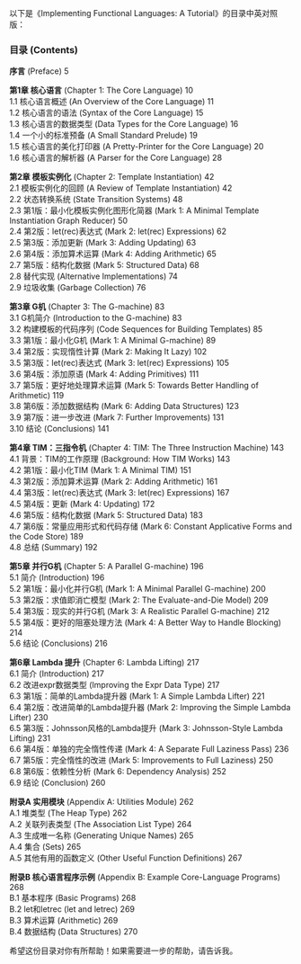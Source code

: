 

以下是《Implementing Functional Languages: A Tutorial》的目录中英对照版：

### 目录 (Contents)

**序言** (Preface) 5

**第1章 核心语言** (Chapter 1: The Core Language) 10  
1.1 核心语言概述 (An Overview of the Core Language) 11  
1.2 核心语言的语法 (Syntax of the Core Language) 15  
1.3 核心语言的数据类型 (Data Types for the Core Language) 16  
1.4 一个小的标准预备 (A Small Standard Prelude) 19  
1.5 核心语言的美化打印器 (A Pretty-Printer for the Core Language) 20  
1.6 核心语言的解析器 (A Parser for the Core Language) 28

**第2章 模板实例化** (Chapter 2: Template Instantiation) 42  
2.1 模板实例化的回顾 (A Review of Template Instantiation) 42  
2.2 状态转换系统 (State Transition Systems) 48  
2.3 第1版：最小化模板实例化图形化简器 (Mark 1: A Minimal Template Instantiation Graph Reducer) 50  
2.4 第2版：let(rec)表达式 (Mark 2: let(rec) Expressions) 62  
2.5 第3版：添加更新 (Mark 3: Adding Updating) 63  
2.6 第4版：添加算术运算 (Mark 4: Adding Arithmetic) 65  
2.7 第5版：结构化数据 (Mark 5: Structured Data) 68  
2.8 替代实现 (Alternative Implementations) 74  
2.9 垃圾收集 (Garbage Collection) 76

**第3章 G机** (Chapter 3: The G-machine) 83  
3.1 G机简介 (Introduction to the G-machine) 83  
3.2 构建模板的代码序列 (Code Sequences for Building Templates) 85  
3.3 第1版：最小化G机 (Mark 1: A Minimal G-machine) 89  
3.4 第2版：实现惰性计算 (Mark 2: Making It Lazy) 102  
3.5 第3版：let(rec)表达式 (Mark 3: let(rec) Expressions) 105  
3.6 第4版：添加原语 (Mark 4: Adding Primitives) 111  
3.7 第5版：更好地处理算术运算 (Mark 5: Towards Better Handling of Arithmetic) 119  
3.8 第6版：添加数据结构 (Mark 6: Adding Data Structures) 123  
3.9 第7版：进一步改进 (Mark 7: Further Improvements) 131  
3.10 结论 (Conclusions) 141

**第4章 TIM：三指令机** (Chapter 4: TIM: The Three Instruction Machine) 143  
4.1 背景：TIM的工作原理 (Background: How TIM Works) 143  
4.2 第1版：最小化TIM (Mark 1: A Minimal TIM) 151  
4.3 第2版：添加算术运算 (Mark 2: Adding Arithmetic) 161  
4.4 第3版：let(rec)表达式 (Mark 3: let(rec) Expressions) 167  
4.5 第4版：更新 (Mark 4: Updating) 172  
4.6 第5版：结构化数据 (Mark 5: Structured Data) 183  
4.7 第6版：常量应用形式和代码存储 (Mark 6: Constant Applicative Forms and the Code Store) 189  
4.8 总结 (Summary) 192

**第5章 并行G机** (Chapter 5: A Parallel G-machine) 196  
5.1 简介 (Introduction) 196  
5.2 第1版：最小化并行G机 (Mark 1: A Minimal Parallel G-machine) 200  
5.3 第2版：求值即消亡模型 (Mark 2: The Evaluate-and-Die Model) 209  
5.4 第3版：现实的并行G机 (Mark 3: A Realistic Parallel G-machine) 212  
5.5 第4版：更好的阻塞处理方法 (Mark 4: A Better Way to Handle Blocking) 214  
5.6 结论 (Conclusions) 216

**第6章 Lambda 提升** (Chapter 6: Lambda Lifting) 217  
6.1 简介 (Introduction) 217  
6.2 改进expr数据类型 (Improving the Expr Data Type) 217  
6.3 第1版：简单的Lambda提升器 (Mark 1: A Simple Lambda Lifter) 221  
6.4 第2版：改进简单的Lambda提升器 (Mark 2: Improving the Simple Lambda Lifter) 230  
6.5 第3版：Johnsson风格的Lambda提升 (Mark 3: Johnsson-Style Lambda Lifting) 231  
6.6 第4版：单独的完全惰性传递 (Mark 4: A Separate Full Laziness Pass) 236  
6.7 第5版：完全惰性的改进 (Mark 5: Improvements to Full Laziness) 250  
6.8 第6版：依赖性分析 (Mark 6: Dependency Analysis) 252  
6.9 结论 (Conclusion) 260

**附录A 实用模块** (Appendix A: Utilities Module) 262  
A.1 堆类型 (The Heap Type) 262  
A.2 关联列表类型 (The Association List Type) 264  
A.3 生成唯一名称 (Generating Unique Names) 265  
A.4 集合 (Sets) 265  
A.5 其他有用的函数定义 (Other Useful Function Definitions) 267

**附录B 核心语言程序示例** (Appendix B: Example Core-Language Programs) 268  
B.1 基本程序 (Basic Programs) 268  
B.2 let和letrec (let and letrec) 269  
B.3 算术运算 (Arithmetic) 269  
B.4 数据结构 (Data Structures) 270

希望这份目录对你有所帮助！如果需要进一步的帮助，请告诉我。